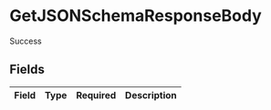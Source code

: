 # GetJSONSchemaResponseBody

Success


## Fields

| Field       | Type        | Required    | Description |
| ----------- | ----------- | ----------- | ----------- |